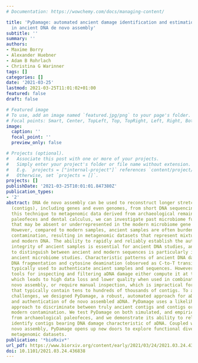 ```yaml
---
# Documentation: https://wowchemy.com/docs/managing-content/

title: 'PyDamage: automated ancient damage identification and estimation for contigs
  in ancient DNA de novo assembly'
subtitle: ''
summary: ''
authors:
- Maxime Borry
- Alexander Huebner
- Adam B Rohrlach
- Christina G Warinner
tags: []
categories: []
date: '2021-03-25'
lastmod: 2021-03-25T11:01:02+01:00
featured: false
draft: false

# Featured image
# To use, add an image named `featured.jpg/png` to your page's folder.
# Focal points: Smart, Center, TopLeft, Top, TopRight, Left, Right, BottomLeft, Bottom, BottomRight.
image:
  caption: ''
  focal_point: ''
  preview_only: false

# Projects (optional).
#   Associate this post with one or more of your projects.
#   Simply enter your project's folder or file name without extension.
#   E.g. `projects = ["internal-project"]` references `content/project/deep-learning/index.md`.
#   Otherwise, set `projects = []`.
projects: []
publishDate: '2021-03-25T10:01:01.847380Z'
publication_types:
- '2'
abstract: DNA de novo assembly can be used to reconstruct longer stretches of DNA
  (contigs), including genes and even genomes, from short DNA sequencing reads. Applying
  this technique to metagenomic data derived from archaeological remains, such as
  paleofeces and dental calculus, we can investigate past microbiome functional diversity
  that may be absent or underrepresented in the modern microbiome gene catalogue.
  However, compared to modern samples, ancient samples are often burdened with environmental
  contamination, resulting in metagenomic datasets that represent mixtures of ancient
  and modern DNA. The ability to rapidly and reliably establish the authenticity and
  integrity of ancient samples is essential for ancient DNA studies, and the ability
  to distinguish between ancient and modern sequences is particularly important for
  ancient microbiome studies. Characteristic patterns of ancient DNA damage, namely
  DNA fragmentation and cytosine deamination (observed as C-to-T transitions) are
  typically used to authenticate ancient samples and sequences. However, existing
  tools for inspecting and filtering aDNA damage either compute it at the read level,
  which leads to high data loss and lower quality when used in combination with de
  novo assembly, or require manual inspection, which is impractical for ancient assemblies
  that typically contain tens to hundreds of thousands of contigs. To address these
  challenges, we designed PyDamage, a robust, automated approach for aDNA damage estimation
  and authentication of de novo assembled aDNA. PyDamage uses a likelihood ratio based
  approach to discriminate between truly ancient contigs and contigs originating from
  modern contamination. We test PyDamage on both simulated, and empirical aDNA data
  from archaeological paleofeces, and we demonstrate its ability to reliably and automatically
  identify contigs bearing DNA damage characteristic of aDNA. Coupled with aDNA de
  novo assembly, PyDamage opens up new doors to explore functional diversity in ancient
  metagenomic datasets.
publication: '*bioRxiv*'
url_pdf: https://www.biorxiv.org/content/early/2021/03/24/2021.03.24.436838.pdf
doi: 10.1101/2021.03.24.436838
---
```

